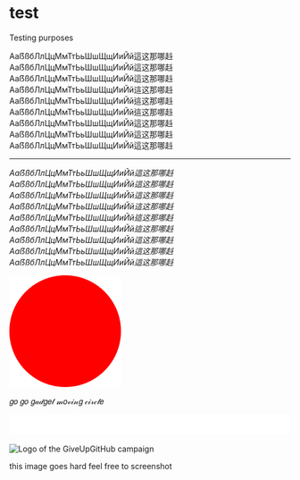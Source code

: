 # test

Testing purposes

<span lang="ja-jp">AaẞßбЛлЦцМмТтЬьШшЩщИиЙй這这那哪﨣</span>
<span lang="ja">AaẞßбЛлЦцМмТтЬьШшЩщИиЙй這这那哪﨣</span>
<span lang="ko">AaẞßбЛлЦцМмТтЬьШшЩщИиЙй這这那哪﨣</span>
<span lang="zh-cn">AaẞßбЛлЦцМмТтЬьШшЩщИиЙй這这那哪﨣</span>
<span lang="zh-hk">AaẞßбЛлЦцМмТтЬьШшЩщИиЙй這这那哪﨣</span>
<span lang="zh-tw">AaẞßбЛлЦцМмТтЬьШшЩщИиЙй這这那哪﨣</span>
<span lang="bg">AaẞßбЛлЦцМмТтЬьШшЩщИиЙй這这那哪﨣</span>
<span lang="mk">AaẞßбЛлЦцМмТтЬьШшЩщИиЙй這这那哪﨣</span>
<span lang="sr">AaẞßбЛлЦцМмТтЬьШшЩщИиЙй這这那哪﨣</span>

---

<i>
<span lang="ja-jp">AaẞßбЛлЦцМмТтЬьШшЩщИиЙй這这那哪﨣</span>
<span lang="ja">AaẞßбЛлЦцМмТтЬьШшЩщИиЙй這这那哪﨣</span>
<span lang="ko">AaẞßбЛлЦцМмТтЬьШшЩщИиЙй這这那哪﨣</span>
<span lang="zh-cn">AaẞßбЛлЦцМмТтЬьШшЩщИиЙй這这那哪﨣</span>
<span lang="zh-hk">AaẞßбЛлЦцМмТтЬьШшЩщИиЙй這这那哪﨣</span>
<span lang="zh-tw">AaẞßбЛлЦцМмТтЬьШшЩщИиЙй這这那哪﨣</span>
<span lang="bg">AaẞßбЛлЦцМмТтЬьШшЩщИиЙй這这那哪﨣</span>
<span lang="mk">AaẞßбЛлЦцМмТтЬьШшЩщИиЙй這这那哪﨣</span>
<span lang="sr">AaẞßбЛлЦцМмТтЬьШшЩщИиЙй這这那哪﨣</span>
</i>

![](go-go-gadget-moving-circle.svg)

𝑔𝑜 𝑔𝑜 𝑔𝒶𝒹𝑔𝑒𝓉 𝓂𝑜𝓋𝒾𝓃𝑔 𝒸𝒾𝓇𝒸𝓁𝑒

![](stolensvg.svg)

![Logo of the GiveUpGitHub campaign](https://sfconservancy.org/img/GiveUpGitHub.png)

this image goes hard feel free to screenshot
